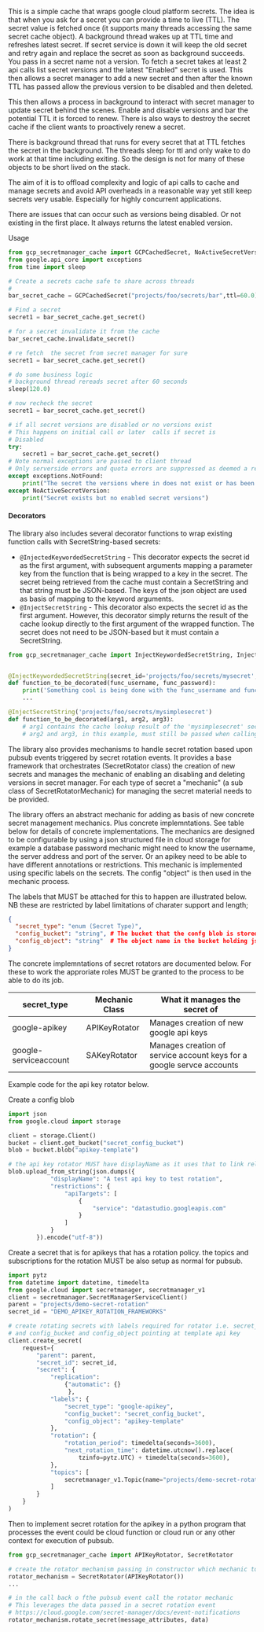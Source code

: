 This is a simple cache that wraps google cloud platform secrets.
The idea is that when you ask for a secret you can provide a time to live (TTL).
The secret value is fetched once (it supports many threads accessing the same secret cache object). A background thread wakes up at TTL time and refreshes latest secret. If secret service is down it will keep the old secret and retry again and replace the secret as soon as background succeeds.
You pass in a secret name not a version. To fetch a secret takes at least 2 api calls list secret versions and the latest "Enabled" secret is used. This then allows a secret manager to add a new secret and then after the known TTL has passed allow the previous version to be disabled and then deleted.

This then allows a process in background to interact with secret manager to update secret behind the scenes. Enable and disable versions and bar the potential TTL it is forced to renew.
There is also ways to destroy the secret cache if the client wants to proactively renew a secret.

There is background thread that runs for every secret that at TTL fetches the secret in the background. The threads sleep for ttl and only wake to do work at that time including exiting. So the design is not for many of these objects to be short lived on the stack.

The aim of it is to offload complexity and logic of api calls to cache and manage secrets and avoid API overheads in a reasonable way yet still keep secrets very usable. Especially for highly concurrent applications.

There are issues that can occur such as versions being disabled. Or not existing in the first place. It always returns the latest enabled version.

Usage
```python
from gcp_secretmanager_cache import GCPCachedSecret, NoActiveSecretVersion
from google.api_core import exceptions
from time import sleep

# Create a secrets cache safe to share across threads 
# 
bar_secret_cache = GCPCachedSecret("projects/foo/secrets/bar",ttl=60.0)

# Find a secret 
secret1 = bar_secret_cache.get_secret()

# for a secret invalidate it from the cache
bar_secret_cache.invalidate_secret()

# re fetch  the secret from secret manager for sure
secret1 = bar_secret_cache.get_secret()

# do some business logic
# background thread rereads secret after 60 seconds
sleep(120.0)

# now recheck the secret
secret1 = bar_secret_cache.get_secret()

# if all secret versions are disabled or no versions exist
# This happens on initial call or later  calls if secret is
# Disabled
try:
    secret1 = bar_secret_cache.get_secret()
# Note normal exceptions are passed to client thread
# Only serverside errors and quota errors are suppressed as deemed a retry may resolve these
except exceptions.NotFound:
    print("The secret the versions where in does not exist or has been deleted")
except NoActiveSecretVersion:
    print("Secret exists but no enabled secret versions")


```

#### Decorators
The library also includes several decorator functions to wrap existing function calls with SecretString-based secrets:
* `@InjectedKeywordedSecretString` - This decorator expects the secret id  as the first argument, with subsequent arguments mapping a parameter key from the function that is being wrapped to a key in the secret.  The secret being retrieved from the cache must contain a SecretString and that string must be JSON-based. The keys of the json object are used as basis of mapping to the keyword arguments.
* `@InjectSecretString` - This decorator also expects the secret id as the first argument.  However, this decorator simply returns the result of the cache lookup directly to the first argument of the wrapped function.  The secret does not need to be JSON-based but it must contain a SecretString.
```python
from gcp_secretmanager_cache import InjectKeywordedSecretString, InjectSecretString


@InjectKeywordedSecretString(secret_id='projects/foo/secrets/mysecret', func_username='username', func_password='password')
def function_to_be_decorated(func_username, func_password):
    print('Something cool is being done with the func_username and func_password arguments here')
    ...

@InjectSecretString('projects/foo/secrets/mysimplesecret')
def function_to_be_decorated(arg1, arg2, arg3):
    # arg1 contains the cache lookup result of the 'mysimplesecret' secret.
    # arg2 and arg3, in this example, must still be passed when calling function_to_be_decorated().
```
The library also provides mechanisms to handle secret rotation based upon pubsub events triggered by secret rotation events.
It provides a base framework that orchestrates (SecretRotator class) the creation of new secrets and manages the mechanic of enabling an disabling and deleting versions in secret manager. For each type of secret a "mechanic" (a sub class of SecretRotatorMechanic) for managing the secret material needs to be provided.

The library offers an abstract mechanic for adding as basis of new concrete secret management mechanics. Plus concrete implemntations. See table below for details of concrete implementations. The mechanics are designed to be configurable by using a json structured file in cloud storage for example a database password mechanic might need to know the username, the server address and port of the server. Or an apikey need to be able to have different annotations or restrictions. This mechanic is implemented using specific labels on the secrets. The config "object" is then used in the mechanic process.

The labels that MUST be attached for this to happen are illustrated below. NB these are restricted by label limitations of charater support and length;
```json
{
  "secret_type": "enum (Secret Type)",
  "config_bucket": "string", # The bucket that the confg blob is stored in
  "config_object": "string"  # The object name in the bucket holding json utf-8 encoded config        
}
```
The concrete implemntations of secret rotators are documented below. For these to work the approriate roles MUST be granted to the process to be able to do its job.

|secret_type|Mechanic Class| What it manages the secret of                                         |
|-----------|--------------|-----------------------------------------------------------------------|
|google-apikey|APIKeyRotator| Manages creation of new google api keys                               |
|google-serviceaccount|SAKeyRotator| Manages creation of service account keys for a google servce accounts |

Example code for the api key rotator below.

Create a config blob
```python
import json
from google.cloud import storage

client = storage.Client()
bucket = client.get_bucket("secret_config_bucket")
blob = bucket.blob("apikey-template")

# the api key rotator MUST have displayName as it uses that to link related apikeys
blob.upload_from_string(json.dumps({
            "displayName": "A test api key to test rotation",
            "restrictions": {
                "apiTargets": [
                    {
                        "service": "datastudio.googleapis.com"
                    }
                ]
            }
        }).encode("utf-8"))
```

Create a secret that is for apikeys that has a rotation policy. the topics and subscriptions for the rotation MUST be also setup as normal for pubsub.

```python
import pytz
from datetime import datetime, timedelta
from google.cloud import secretmanager, secretmanager_v1
client = secretmanager.SecretManagerServiceClient()
parent = "projects/demo-secret-rotation"
secret_id = "DEMO_APIKEY_ROTATION_FRAMEWORKS"

# create rotating secrets with labels required for rotator i.e. secret_type
# and config_bucket and config_object pointing at template api key
client.create_secret(
    request={
        "parent": parent,
        "secret_id": secret_id,
        "secret": {
            "replication":
                {"automatic": {}
                 },
            "labels": {
                "secret_type": "google-apikey",
                "config_bucket": "secret_config_bucket",
                "config_object": "apikey-template"
            },
            "rotation": {
                "rotation_period": timedelta(seconds=3600),
                "next_rotation_time": datetime.utcnow().replace(
                    tzinfo=pytz.UTC) + timedelta(seconds=3600),
            },
            "topics": [
                secretmanager_v1.Topic(name="projects/demo-secret-rotation/topics/secretrotate")
            ]
        }
    }
)
```
Then to implement secret rotation for the apikey in a python program that processes the event could be cloud function or cloud run or any other context for execution of pubsub.
```python
from gcp_secretmanager_cache import APIKeyRotator, SecretRotator

# create the rotator mechanism passing in constructor which mechanic to use
rotator_mechanism = SecretRotator(APIKeyRotator())
...

# in the call back o fthe pubsub event call the rotator mechanic
# This leverages the data passed in a secret rotation event
# https://cloud.google.com/secret-manager/docs/event-notifications
rotator_mechanism.rotate_secret(message_attributes, data)
```




